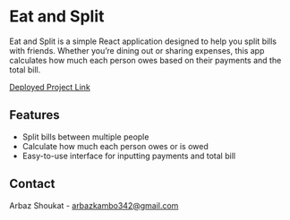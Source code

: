 # Eat and Split

Eat and Split is a simple React application designed to help you split bills with friends. Whether you’re dining out or sharing expenses, this app calculates how much each person owes based on their payments and the total bill.

[Deployed Project Link](https://react-pizza-menu-sepia.vercel.app/)

## Features

- Split bills between multiple people
- Calculate how much each person owes or is owed
- Easy-to-use interface for inputting payments and total bill

## Contact

Arbaz Shoukat - [arbazkambo342@gmail.com](mailto:arbazkambo342@gmail.com)
